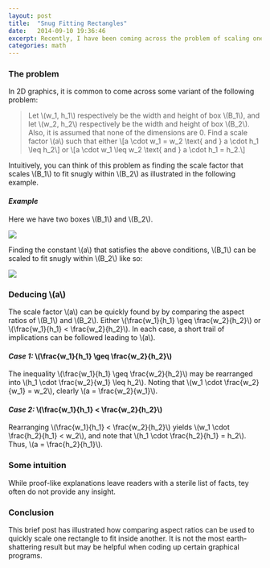 ```yaml
---
layout: post
title:  "Snug Fitting Rectangles"
date:   2014-09-10 19:36:46
excerpt: Recently, I have been coming across the problem of scaling one rectangle to fit "snugly" within another rectangle. This post gives some formal reasoning behind one possible solution. 
categories: math 
---
```


### The problem

In 2D graphics, it is common to come across some variant of the following problem:

>Let \\(w_1, h_1\\) respectively be the width and height of box \\(B_1\\), and
>let \\(w_2, h_2\\) respectively be the width and height of box \\(B_2\\). Also, it is assumed that none of the dimensions are 0. Find
>a scale factor \\(a\\) such that either \\[a \cdot w_1 = w_2 \text{ and } a
>\cdot h_1 \leq h_2\\]
>or
>\\[a \cdot w_1 \leq w_2 \text{ and } a \cdot h_1 = h_2.\\]

Intuitively, you can think of this problem as finding the scale factor that scales \\(B_1\\) to fit snugly within \\(B_2\\) as illustrated in the following example.

#### *Example*

Here we have two boxes \\(B_1\\) and \\(B_2\\).

<img src="{{ site.url }}/assets/boxes.png" class="center" /> 

Finding the constant \\(a\\) that satisfies the above conditions, \\(B_1\\) can be scaled to fit snugly within \\(B_2\\) like so:

<img src="{{ site.url }}/assets/box_in_box.png" class="center" /> 

### Deducing \\(a\\)

The scale factor \\(a\\) can be quickly found by by comparing the aspect ratios of
\\(B_1\\) and \\(B_2\\). Either \\(\frac{w_1}{h_1} \geq \frac{w_2}{h_2}\\) or \\(\frac{w_1}{h_1} <
\frac{w_2}{h_2}\\). In each case, a short trail of implications can be followed leading to \\(a\\). 

#### *Case 1:* \\(\frac{w_1}{h_1} \geq \frac{w_2}{h_2}\\)

The inequality \\(\frac{w_1}{h_1} \geq \frac{w_2}{h_2}\\) may be rearranged
into \\(h_1 \cdot \frac{w_2}{w_1} \leq h_2\\). Noting that \\(w_1 \cdot
\frac{w_2}{w_1} = w_2\\), clearly \\(a = \frac{w_2}{w_1}\\).

#### *Case 2:* \\(\frac{w_1}{h_1} < \frac{w_2}{h_2}\\)

Rearranging \\(\frac{w_1}{h_1} < \frac{w_2}{h_2}\\) yields \\(w_1 \cdot
\frac{h_2}{h_1} < w_2\\), and note that \\(h_1 \cdot \frac{h_2}{h_1} = h_2\\).
Thus, \\(a = \frac{h_2}{h_1}\\).

### Some intuition

While proof-like explanations leave readers with a sterile list of facts, tey often do not provide any insight.

### Conclusion

This brief post has illustrated how comparing aspect ratios can be used to
quickly scale one rectangle to fit inside another. It is not the most earth-shattering result but may be helpful when coding up certain graphical
programs. 

